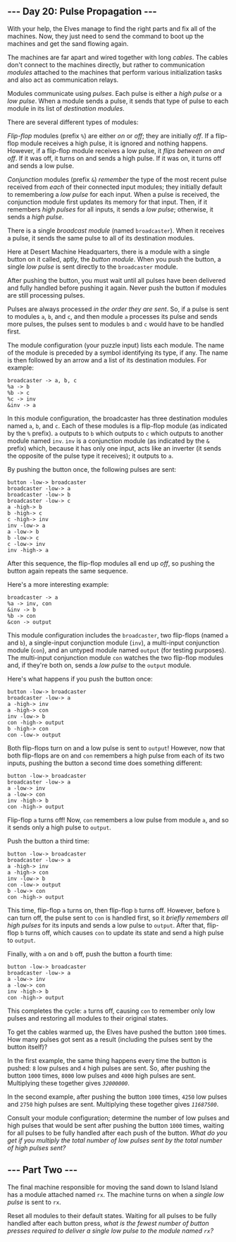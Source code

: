 <h2>--- Day 20: Pulse Propagation ---</h2><p>With your help, the Elves manage to find the right parts and fix all of the machines. Now, they just need to send the command to boot up the machines and get the sand flowing again.</p>
<p>The machines are far apart and wired together with long <em>cables</em>. The cables don't connect to the machines directly, but rather to communication <em>modules</em> attached to the machines that perform various initialization tasks and also act as communication relays.</p>
<p>Modules communicate using <em>pulses</em>. Each pulse is either a <em>high pulse</em> or a <em>low pulse</em>. When a module sends a pulse, it sends that type of pulse to each module in its list of <em>destination modules</em>.</p>
<p>There are several different types of modules:</p>
<p><em>Flip-flop</em> modules (prefix <code>%</code>) are either <em>on</em> or <em>off</em>; they are initially <em>off</em>. If a flip-flop module receives a high pulse, it is ignored and nothing happens. However, if a flip-flop module receives a low pulse, it <em>flips between on and off</em>. If it was off, it turns on and sends a high pulse. If it was on, it turns off and sends a low pulse.</p>
<p><em>Conjunction</em> modules (prefix <code>&amp;</code>) <em>remember</em> the type of the most recent pulse received from <em>each</em> of their connected input modules; they initially default to remembering a <em>low pulse</em> for each input. When a pulse is received, the conjunction module first updates its memory for that input. Then, if it remembers <em>high pulses</em> for all inputs, it sends a <em>low pulse</em>; otherwise, it sends a <em>high pulse</em>.</p>
<p>There is a single <em>broadcast module</em> (named <code>broadcaster</code>). When it receives a pulse, it sends the same pulse to all of its destination modules.</p>
<p>Here at Desert Machine Headquarters, there is a module with a single button on it called, aptly, the <em>button module</em>. When you push the button, a single <em>low pulse</em> is sent directly to the <code>broadcaster</code> module.</p>
<p>After pushing the button, you must wait until all pulses have been delivered and fully handled before pushing it again. Never push the button if modules are still processing pulses.</p>
<p>Pulses are always processed <em>in the order they are sent</em>. So, if a pulse is sent to modules <code>a</code>, <code>b</code>, and <code>c</code>, and then module <code>a</code> processes its pulse and sends more pulses, the pulses sent to modules <code>b</code> and <code>c</code> would have to be handled first.</p>
<p>The module configuration (your puzzle input) lists each module. The name of the module is preceded by a symbol identifying its type, if any. The name is then followed by an arrow and a list of its destination modules. For example:</p>
<pre><code>broadcaster -&gt; a, b, c
%a -&gt; b
%b -&gt; c
%c -&gt; inv
&amp;inv -&gt; a
</code></pre>
<p>In this module configuration, the broadcaster has three destination modules named <code>a</code>, <code>b</code>, and <code>c</code>. Each of these modules is a flip-flop module (as indicated by the <code>%</code> prefix). <code>a</code> outputs to <code>b</code> which outputs to <code>c</code> which outputs to another module named <code>inv</code>. <code>inv</code> is a conjunction module (as indicated by the <code>&amp;</code> prefix) which, because it has only one input, acts like an <span title="This puzzle originally had a separate inverter module type until I realized it was just a worse conjunction module.">inverter</span> (it sends the opposite of the pulse type it receives); it outputs to <code>a</code>.</p>
<p>By pushing the button once, the following pulses are sent:</p>
<pre><code>button -low-&gt; broadcaster
broadcaster -low-&gt; a
broadcaster -low-&gt; b
broadcaster -low-&gt; c
a -high-&gt; b
b -high-&gt; c
c -high-&gt; inv
inv -low-&gt; a
a -low-&gt; b
b -low-&gt; c
c -low-&gt; inv
inv -high-&gt; a
</code></pre>
<p>After this sequence, the flip-flop modules all end up <em>off</em>, so pushing the button again repeats the same sequence.</p>
<p>Here's a more interesting example:</p>
<pre><code>broadcaster -&gt; a
%a -&gt; inv, con
&amp;inv -&gt; b
%b -&gt; con
&amp;con -&gt; output
</code></pre>
<p>This module configuration includes the <code>broadcaster</code>, two flip-flops (named <code>a</code> and <code>b</code>), a single-input conjunction module (<code>inv</code>), a multi-input conjunction module (<code>con</code>), and an untyped module named <code>output</code> (for testing purposes). The multi-input conjunction module <code>con</code> watches the two flip-flop modules and, if they're both on, sends a <em>low pulse</em> to the <code>output</code> module.</p>
<p>Here's what happens if you push the button once:</p>
<pre><code>button -low-&gt; broadcaster
broadcaster -low-&gt; a
a -high-&gt; inv
a -high-&gt; con
inv -low-&gt; b
con -high-&gt; output
b -high-&gt; con
con -low-&gt; output
</code></pre>
<p>Both flip-flops turn on and a low pulse is sent to <code>output</code>! However, now that both flip-flops are on and <code>con</code> remembers a high pulse from each of its two inputs, pushing the button a second time does something different:</p>
<pre><code>button -low-&gt; broadcaster
broadcaster -low-&gt; a
a -low-&gt; inv
a -low-&gt; con
inv -high-&gt; b
con -high-&gt; output
</code></pre>
<p>Flip-flop <code>a</code> turns off! Now, <code>con</code> remembers a low pulse from module <code>a</code>, and so it sends only a high pulse to <code>output</code>.</p>
<p>Push the button a third time:</p>
<pre><code>button -low-&gt; broadcaster
broadcaster -low-&gt; a
a -high-&gt; inv
a -high-&gt; con
inv -low-&gt; b
con -low-&gt; output
b -low-&gt; con
con -high-&gt; output
</code></pre>
<p>This time, flip-flop <code>a</code> turns on, then flip-flop <code>b</code> turns off. However, before <code>b</code> can turn off, the pulse sent to <code>con</code> is handled first, so it <em>briefly remembers all high pulses</em> for its inputs and sends a low pulse to <code>output</code>. After that, flip-flop <code>b</code> turns off, which causes <code>con</code> to update its state and send a high pulse to <code>output</code>.</p>
<p>Finally, with <code>a</code> on and <code>b</code> off, push the button a fourth time:</p>
<pre><code>button -low-&gt; broadcaster
broadcaster -low-&gt; a
a -low-&gt; inv
a -low-&gt; con
inv -high-&gt; b
con -high-&gt; output
</code></pre>
<p>This completes the cycle: <code>a</code> turns off, causing <code>con</code> to remember only low pulses and restoring all modules to their original states.</p>
<p>To get the cables warmed up, the Elves have pushed the button <code>1000</code> times. How many pulses got sent as a result (including the pulses sent by the button itself)?</p>
<p>In the first example, the same thing happens every time the button is pushed: <code>8</code> low pulses and <code>4</code> high pulses are sent. So, after pushing the button <code>1000</code> times, <code>8000</code> low pulses and <code>4000</code> high pulses are sent. Multiplying these together gives <code><em>32000000</em></code>.</p>
<p>In the second example, after pushing the button <code>1000</code> times, <code>4250</code> low pulses and <code>2750</code> high pulses are sent. Multiplying these together gives <code><em>11687500</em></code>.</p>
<p>Consult your module configuration; determine the number of low pulses and high pulses that would be sent after pushing the button <code>1000</code> times, waiting for all pulses to be fully handled after each push of the button. <em>What do you get if you multiply the total number of low pulses sent by the total number of high pulses sent?</em></p>

<h2 id="part2">--- Part Two ---</h2><p>The final machine responsible for moving the sand down to Island Island has a module attached named <code>rx</code>. The machine turns on when a <em>single low pulse</em> is sent to <code>rx</code>.</p>
<p>Reset all modules to their default states. Waiting for all pulses to be fully handled after each button press, <em>what is the fewest number of button presses required to deliver a single low pulse to the module named <code>rx</code>?</em></p>
